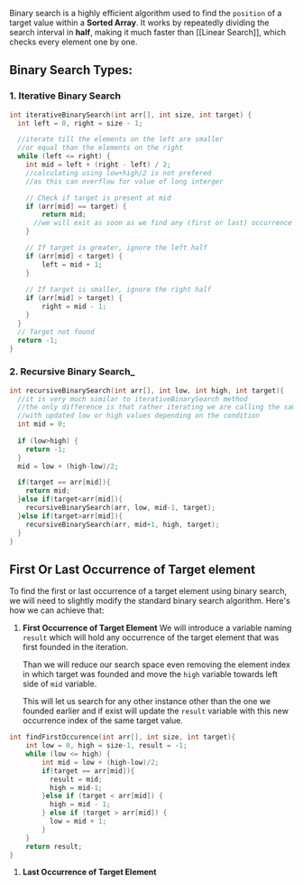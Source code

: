 Binary search is a highly efficient algorithm used to find the `position` of a target value within a __Sorted Array__. 
It works by repeatedly dividing the search interval in **half**, making it much faster than [[Linear Search]], which checks every element one by one.

## Binary Search Types:

### __1. Iterative Binary Search__ 

```C
int iterativeBinarySearch(int arr[], int size, int target) {
  int left = 0, right = size - 1;

  //iterate till the elements on the left are smaller 
  //or equal than the elements on the right
  while (left <= right) {
    int mid = left + (right - left) / 2;
    //calculating using low+high/2 is not prefered
    //as this can overflow for value of long interger

    // Check if target is present at mid
    if (arr[mid] == target) {
        return mid;
      //we will exit as soon as we find any (first or last) occurrence of the target
    }

    // If target is greater, ignore the left half
    if (arr[mid] < target) {
        left = mid + 1;
    }
    
    // If target is smaller, ignore the right half
    if (arr[mid] > target) {
        right = mid - 1;
    }
  }
  // Target not found
  return -1;
}
```

### __2. Recursive Binary Search___
```C
int recursiveBinarySearch(int arr[], int low, int high, int target){
  //it is very much similar to iterativeBinarySearch method
  //the only difference is that rather iterating we are calling the same function
  //with updated low or high values depending on the condition
  int mid = 0;
  
  if (low>high) {
    return -1;
  }
  mid = low + (high-low)/2;

  if(target == arr[mid]){
    return mid;
  }else if(target<arr[mid]){
    recursiveBinarySearch(arr, low, mid-1, target);
  }else if(target>arr[mid]){
    recursiveBinarySearch(arr, mid+1, high, target);
  }
}
```


## First Or Last Occurrence of Target element

To find the first or last occurrence of a target element using binary search, we will need to slightly modify the standard binary search algorithm. Here's how we can achieve that:

1. __First Occurrence of Target Element__
	We will introduce a variable naming `result` which will hold any occurrence of the target element that was first founded in the iteration. 
	
	Than we will reduce our search space even removing the element index in which target was founded and move the `high` variable towards left side of `mid` variable.
	
	This will let us search for any other instance other than the one we founded earlier and if exist will update the `result`  variable with this new occurrence index of the same target value.  

```C
int findFirstOccurence(int arr[], int size, int target){
	int low = 0, high = size-1, result = -1;
	while (low <= high) {
		int mid = low + (high-low)/2;
		if(target == arr[mid]){
		  result = mid;
		  high = mid-1;
		}else if (target < arr[mid]) {
		  high = mid - 1;
		} else if (target > arr[mid]) {
		  low = mid + 1;
		} 
	}
	return result;
}
```
1. __Last Occurrence of Target Element__

